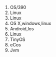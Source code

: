 1. OS/390  
2. Linux  
3. Linux  
4. OS X,windows,linux  
5. Android,Ios  
6. Linux  
7. TinyOS  
8. eCos  
9. Jvm
